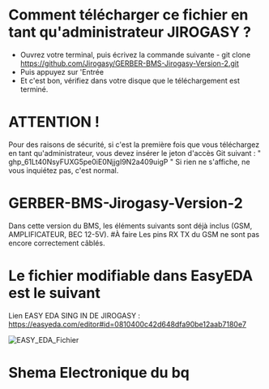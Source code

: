 # Comment télécharger ce fichier en tant qu'administrateur JIROGASY ?

- Ouvrez votre terminal, puis écrivez la commande suivante - git clone https://github.com/Jirogasy/GERBER-BMS-Jirogasy-Version-2.git
- Puis appuyez sur 'Entrée
- Et c'est bon, vérifiez dans votre disque que le téléchargement est terminé.
# ATTENTION !
Pour des raisons de sécurité, si c'est la première fois que vous téléchargez en tant qu'administrateur, vous devez insérer le jeton d'accès Git suivant : " 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 "
Si rien ne s'affiche, ne vous inquiétez pas, c'est normal.

# GERBER-BMS-Jirogasy-Version-2
Dans cette version du BMS, les éléments suivants sont déjà inclus (GSM, AMPLIFICATEUR, BEC 12-5V).
#À faire
Les pins RX TX du GSM ne sont pas encore correctement câblés.
# Le fichier modifiable dans EasyEDA est le suivant
Lien EASY EDA SING IN DE JIROGASY : https://easyeda.com/editor#id=0810400c42d648dfa90be12aab7180e7

![EASY_EDA_Fichier](https://github.com/Jirogasy/GERBER-BMS-Jirogasy-Version-2/assets/140087227/fc0ce9d0-2d5a-4ec9-9b23-f2d0112e86c7)

# Shema Electronique du bq



